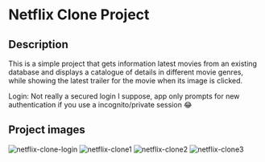# Netflix Clone Project

## Description

This is a simple project that gets information latest movies from an existing database and displays a catalogue of details in different movie genres, while showing the latest trailer for the movie when its image is clicked.

Login:
Not really a secured login I suppose, app only prompts for new authentication if you use a incognito/private session 😂

## Project images

![netflix-clone-login](https://github.com/gideonfu55/Avensys-frontend-lessons/assets/94817218/1784fa58-db4d-4e9b-9847-327cab6b3ca2)
![netflix-clone1](https://github.com/gideonfu55/Avensys-frontend-lessons/assets/94817218/48dfa7ca-7eaf-4d6e-be0b-67e1eb2e1917)
![netflix-clone2](https://github.com/gideonfu55/Avensys-frontend-lessons/assets/94817218/cc0a94d1-ff92-4c4b-8256-ac5b58fe80f3)
![netflix-clone3](https://github.com/gideonfu55/Avensys-frontend-lessons/assets/94817218/ff1d1270-d1b8-4f80-97eb-f4eeef02b92d)
